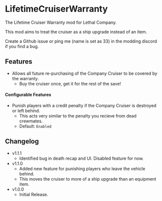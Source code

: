 # LifetimeCruiserWarranty
 The Lifetime Cruiser Warranty mod for Lethal Company.

 This mod aims to treat the cruiser as a ship upgrade instead of an item.

 Create a Github issue or ping me (name is set as 33) in the modding discord if you find a bug.
 
 ## Features
 - Allows all future re-purchasing of the Company Cruiser to be covered by the warranty.
 	- Buy the cruiser once, get it for the rest of the save!
 
 #### Configurable Features
 - Punish players with a credit penalty if the Company Cruiser is destroyed or left behind.
	- This acts very similar to the penalty you recieve from dead crewmates.
	- Default: `Enabled`
 

## Changelog
- v1.1.1
	- Identified bug in death recap and UI. Disabled feature for now.
- v1.1.0
	- Added new feature for punishing players who leave the vehicle behind.
	- This moves the cruiser to more of a ship upgrade than an equipment item.
- v1.0.0
	- Initial Release.
